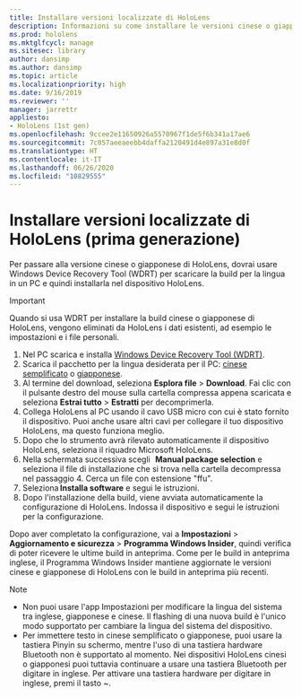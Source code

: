```yaml
---
title: Installare versioni localizzate di HoloLens
description: Informazioni su come installare le versioni cinese o giapponese di HoloLens
ms.prod: hololens
ms.mktglfcycl: manage
ms.sitesec: library
author: dansimp
ms.author: dansimp
ms.topic: article
ms.localizationpriority: high
ms.date: 9/16/2019
ms.reviewer: ''
manager: jarrettr
appliesto:
- HoloLens (1st gen)
ms.openlocfilehash: 9ccee2e11650926a5570967f1de5f6b341a17ae6
ms.sourcegitcommit: 7c057aeeaeebb4daffa2120491d4e897a31e8d0f
ms.translationtype: HT
ms.contentlocale: it-IT
ms.lasthandoff: 06/26/2020
ms.locfileid: "10829555"
---
```

# Installare versioni localizzate di HoloLens (prima generazione)

Per passare alla versione cinese o giapponese di HoloLens, dovrai usare Windows Device Recovery Tool (WDRT) per scaricare la build per la lingua in un PC e quindi installarla nel dispositivo HoloLens.

> [!IMPORTANT]
> Quando si usa WDRT per installare la build cinese o giapponese di HoloLens, vengono eliminati da HoloLens i dati esistenti, ad esempio le impostazioni e i file personali. 

1. Nel PC scarica e installa [Windows Device Recovery Tool (WDRT)](https://support.microsoft.com/help/12379).
1. Scarica il pacchetto per la lingua desiderata per il PC: [cinese semplificato](https://aka.ms/hololensdownload-ch) o [giapponese](https://aka.ms/hololensdownload-jp).
1. Al termine del download, seleziona **Esplora file** > **Download**. Fai clic con il pulsante destro del mouse sulla cartella compressa appena scaricata e seleziona **Estrai tutto** > **Estratti** per decomprimerla.
1. Collega HoloLens al PC usando il cavo USB micro con cui è stato fornito il dispositivo. Puoi anche usare altri cavi per collegare il tuo dispositivo HoloLens, ma questo funziona meglio.
1. Dopo che lo strumento avrà rilevato automaticamente il dispositivo HoloLens, seleziona il riquadro Microsoft HoloLens.
1. Nella schermata successiva scegli   **Manual package selection** e seleziona il file di installazione che si trova nella cartella decompressa nel passaggio 4. Cerca un file con estensione "ffu". 
1. Seleziona **Installa software** e segui le istruzioni. 
1. Dopo l'installazione della build, viene avviata automaticamente la configurazione di HoloLens. Indossa il dispositivo e segui le istruzioni per la configurazione. 

Dopo aver completato la configurazione, vai a **Impostazioni** > **Aggiornamento e sicurezza** > **Programma Windows Insider**, quindi verifica di poter ricevere le ultime build in anteprima. Come per le build in anteprima inglese, il Programma Windows Insider mantiene aggiornate le versioni cinese e giapponese di HoloLens con le build in anteprima più recenti.

> [!NOTE]
>  
> - Non puoi usare l'app Impostazioni per modificare la lingua del sistema tra inglese, giapponese e cinese. Il flashing di una nuova build è l'unico modo supportato per cambiare la lingua del sistema del dispositivo.
> - Per immettere testo in cinese semplificato o giapponese, puoi usare la tastiera Pinyin su schermo, mentre l'uso di una tastiera hardware Bluetooth non è supportato al momento.  Nei dispositivi HoloLens cinesi o giapponesi puoi tuttavia continuare a usare una tastiera Bluetooth per digitare in inglese. Per attivare una tastiera hardware per digitare in inglese, premi il tasto ~.
